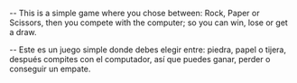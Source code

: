 -- This is a simple game where you chose between: Rock, Paper or Scissors, then you compete
with the computer; so you can win, lose or get a draw.

-- Este es un juego simple donde debes elegir entre: piedra, papel o tijera, después compites con el computador, así que puedes ganar, perder o conseguir un empate.